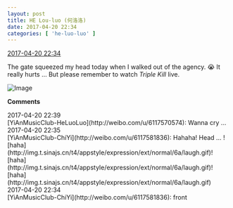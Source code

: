 ```yaml
---
layout: post
title: HE Lou-luo (何洛洛)
date: 2017-04-20 22:34
categories: [ 'he-luo-luo' ]
---
```


<div class="weibo-info">
  <a href="http://weibo.com/6117570574/EFqDDtnOP">2017-04-20 22:34</a>
</div>

The gate squeezed my head today when I walked out of the agency. :sob: It really hurts … But please remember to watch *Triple Kill* live.

<!-- more -->

![Image](http://wx1.sinaimg.cn/mw690/006G0Hz8gy1fetipbo67aj30qo0zk1kx.jpg)

**Comments**

<div class="weibo-info">2017-04-20 22:39</div>
[YiAnMusicClub-HeLuoLuo](http://weibo.com/u/6117570574): Wanna cry …

<div class="weibo-info">2017-04-20 22:35</div>
[YiAnMusicClub-ChiYi](http://weibo.com/u/6117581836): Hahaha! Head … ![haha](http://img.t.sinajs.cn/t4/appstyle/expression/ext/normal/6a/laugh.gif)![haha](http://img.t.sinajs.cn/t4/appstyle/expression/ext/normal/6a/laugh.gif)![haha](http://img.t.sinajs.cn/t4/appstyle/expression/ext/normal/6a/laugh.gif)

<div class="weibo-info">2017-04-20 22:34</div>
[YiAnMusicClub-ChiYi](http://weibo.com/u/6117581836): front
